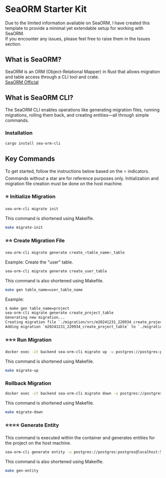 # SeaORM Starter Kit

Due to the limited information available on SeaORM, I have created this template to provide a minimal yet extendable setup for working with SeaORM.  
If you encounter any issues, please feel free to raise them in the Issues section.

## What is SeaORM?

SeaORM is an ORM (Object-Relational Mapper) in Rust that allows migration and table access through a CLI tool and crate.  
[SeaORM Official](https://www.sea-ql.org/SeaORM/)

## What is SeaORM CLI?

The SeaORM CLI enables operations like generating migration files, running migrations, rolling them back, and creating entities—all through simple commands.

### Installation

```sh
cargo install sea-orm-cli
```

## Key Commands
To get started, follow the instructions below based on the ⭐ indicators. Commands without a star are for reference purposes only.
Initialization and migration file creation must be done on the host machine.

### ⭐ Initialize Migration
```sh
sea-orm-cli migrate init
```

This command is shortened using Makeifle.
```sh
make migrate-init
```

### ⭐⭐ Create Migration File

```sh
sea-orm-cli migrate generate create_<table_name>_table
```

Example: Create the "user" table.
```sh
sea-orm-cli migrate generate create_user_table
```

This command is also shortened using Makefile.
```sh
make gen table_name=user_table_name
```

Example:
```sh
$ make gen table_name=project
sea-orm-cli migrate generate create_project_table
Generating new migration...
Creating migration file `./migration/src/m20241231_220934_create_project_table.rs`
Adding migration `m20241231_220934_create_project_table` to `./migration/src/lib.rs`
```

### ⭐⭐⭐ Run Migration
```sh
docker exec -it backend sea-orm-cli migrate up -u postgres://postgres:postgres@db/sea-orm-starter
```

This command is shortened using Makefile.

```sh
make migrate-up
```

### Rollback Migration
```sh
docker exec -it backend sea-orm-cli migrate down -u postgres://postgres:postgres@db/sea-orm-starter
```

This command is shortened using Makefile.

```sh
make migrate-down
```

### ⭐⭐⭐⭐ Generate Entity
This command is executed within the container and generates entities for the project on the host machine.

```sh
sea-orm-cli generate entity -u postgres://postgres:postgres@localhost:5432/sea-orm-starter -o src/entities
```

This command is also shortened using Makeifle.
```sh
make gen-entity
```
